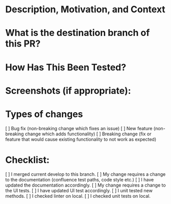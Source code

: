 # Description, Motivation, and Context #


# What is the destination branch of this PR? #

# How Has This Been Tested? #
# Screenshots (if appropriate): #

# Types of changes #
[ ] Bug fix (non-breaking change which fixes an issue)
[ ] New feature (non-breaking change which adds functionality)
[ ] Breaking change (fix or feature that would cause existing functionality to not work as expected)

# Checklist: #
[ ] I merged current develop to this branch.
[ ] My change requires a change to the documentation (confluence test paths, code style etc.)
[ ] I have updated the documentation accordingly.
[ ] My change requires a change to the UI tests.
[ ] I have updated UI test accordingly.
[ ] I unit tested new methods.
[ ] I checked linter on local.
[ ] I checked unit tests on local.
